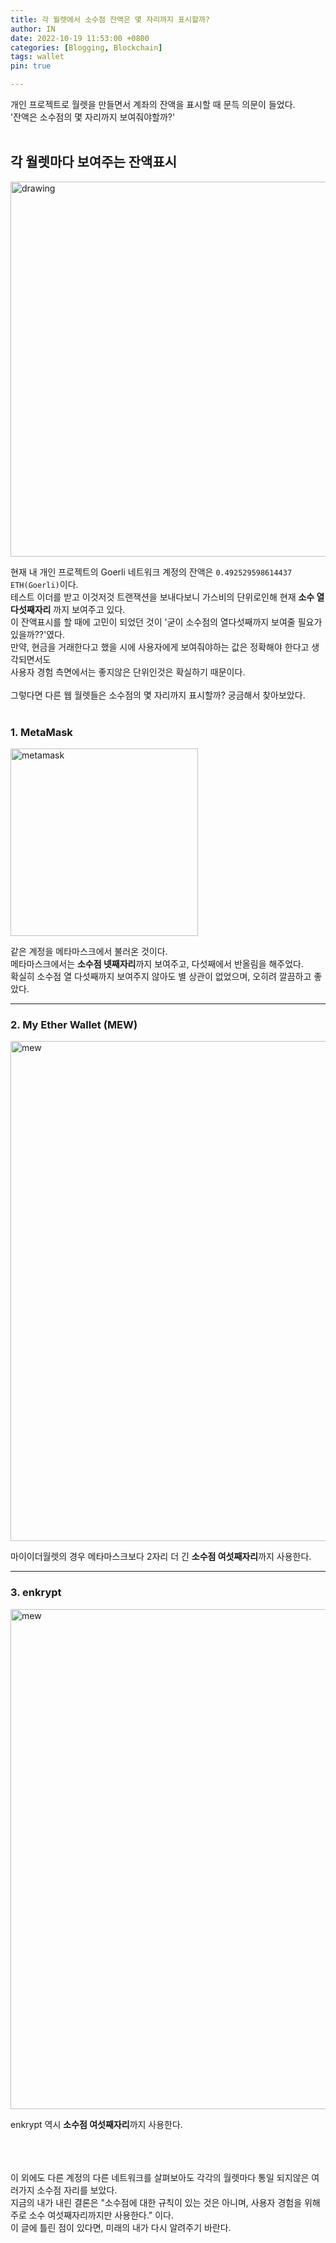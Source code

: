 ```yaml
---
title: 각 월렛에서 소수점 잔액은 몇 자리까지 표시할까?
author: IN
date: 2022-10-19 11:53:00 +0800
categories: [Blogging, Blockchain]
tags: wallet
pin: true

---
```


개인 프로젝트로 월렛을 만들면서 계좌의 잔액을 표시할 때 문득 의문이 들었다. 
<br />
'잔액은 소수점의 몇 자리까지 보여줘야할까?'
<br />
<br />

## 각 월렛마다 보여주는 잔액표시

  <img src="https://user-images.githubusercontent.com/65399118/196662856-6f607710-af76-44ea-b481-79bc026295c4.png" alt="drawing" width="600"/>


현재 내 개인 프로젝트의 Goerli 네트워크 계정의 잔액은 `0.492529598614437 ETH(Goerli)`이다. 
<br />
테스트 이더를 받고 이것저것 트랜잭션을 보내다보니 가스비의 단위로인해 현재 **소수 열다섯째자리** 까지 보여주고 있다. 
<br />
이 잔액표시를 할 때에 고민이 되었던 것이 '굳이 소수점의 열다섯째까지 보여줄 필요가 있을까??'였다. 
<br />
만약, 현금을 거래한다고 했을 시에 사용자에게 보여줘야하는 값은 정확해야 한다고 생각되면서도
<br />
사용자 경험 측면에서는 좋지않은 단위인것은 확실하기 때문이다. 
<br />
<br />
그렇다면 다른 웹 월렛들은 소수점의 몇 자리까지 표시할까? 궁금해서 찾아보았다.
<br />
<br />

### 1. MetaMask

  <img src="https://user-images.githubusercontent.com/65399118/196952052-216635e6-e08b-4328-a4f2-3588216a6510.png" alt="metamask" width="300"/>


같은 계정을 메타마스크에서 불러온 것이다.
<br />
메타마스크에서는 **소수점 넷째자리**까지 보여주고, 다섯째에서 반올림을 해주었다.
<br />
확실히 소수점 열 다섯째까지 보여주지 않아도 별 상관이 없었으며, 오히려 깔끔하고 좋았다.
<br />

---

### 2. My Ether Wallet (MEW)


  <img src="https://user-images.githubusercontent.com/65399118/196953924-f434bd6e-c356-40b2-888a-ff38fc804f1b.png" alt="mew" width="800"/>


마이이더월렛의 경우 메타마스크보다 2자리 더 긴 **소수점 여섯째자리**까지 사용한다.

---

### 3. enkrypt

  <img src="https://user-images.githubusercontent.com/65399118/196954628-18da3ffe-5150-499b-907c-a6eecf47e5fa.png" alt="mew" width="800"/>


enkrypt 역시 **소수점 여섯째자리**까지 사용한다. 

<br />
<br />
<br />
이 외에도 다른 계정의 다른 네트워크를 살펴보아도 각각의 월렛마다 통일 되지않은 여러가지 소수점 자리를 보았다. 
<br />
지금의 내가 내린 결론은 "소수점에 대한 규칙이 있는 것은 아니며, 사용자 경험을 위해 주로 소수 여섯째자리까지만 사용한다." 이다.
<br />
이 글에 틀린 점이 있다면, 미래의 내가 다시 알려주기 바란다.
